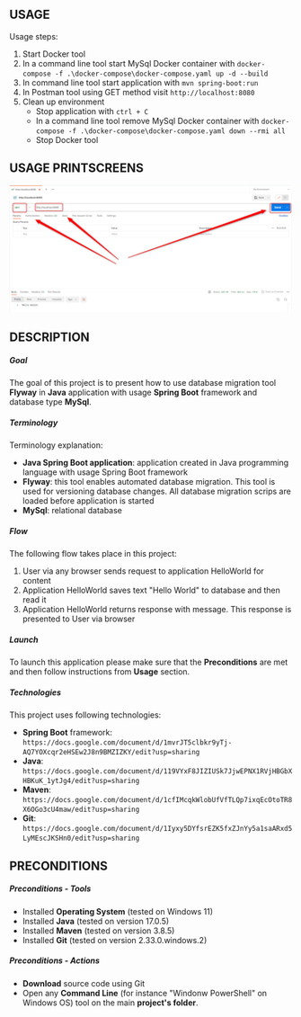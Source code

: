 USAGE
-----

Usage steps:
1. Start Docker tool
1. In a command line tool start MySql Docker container with `docker-compose -f .\docker-compose\docker-compose.yaml up -d --build`
1. In command line tool start application with `mvn spring-boot:run`
1. In Postman tool using GET method visit `http://localhost:8080`
1. Clean up environment 
    * Stop application with `ctrl + C`
    * In a command line tool remove MySql Docker container with `docker-compose -f .\docker-compose\docker-compose.yaml down --rmi all`
    * Stop Docker tool


USAGE PRINTSCREENS
------------------

![My Image](images/image-01.png)


DESCRIPTION
-----------

##### Goal
The goal of this project is to present how to use database migration tool **Flyway** in **Java** application with usage **Spring Boot** framework and database type **MySql**.

##### Terminology
Terminology explanation:
* **Java Spring Boot application**: application created in Java programming language with usage Spring Boot framework
* **Flyway**: this tool enables automated database migration. This tool is used for versioning database changes. All database migration scrips are loaded before application is started
* **MySql**: relational database

##### Flow
The following flow takes place in this project:
1. User via any browser sends request to application HelloWorld for content
1. Application HelloWorld saves text "Hello World" to database and then read it
1. Application HelloWorld returns response with message. This response is presented to User via browser

##### Launch
To launch this application please make sure that the **Preconditions** are met and then follow instructions from **Usage** section.

##### Technologies
This project uses following technologies:
* **Spring Boot** framework: `https://docs.google.com/document/d/1mvrJT5clbkr9yTj-AQ7YOXcqr2eHSEw2J8n9BMZIZKY/edit?usp=sharing`
* **Java**: `https://docs.google.com/document/d/119VYxF8JIZIUSk7JjwEPNX1RVjHBGbXHBKuK_1ytJg4/edit?usp=sharing`
* **Maven**: `https://docs.google.com/document/d/1cfIMcqkWlobUfVfTLQp7ixqEcOtoTR8X6OGo3cU4maw/edit?usp=sharing`
* **Git**: `https://docs.google.com/document/d/1Iyxy5DYfsrEZK5fxZJnYy5a1saARxd5LyMEscJKSHn0/edit?usp=sharing`


PRECONDITIONS
-------------
##### Preconditions - Tools
* Installed **Operating System** (tested on Windows 11)
* Installed **Java** (tested on version 17.0.5)
* Installed **Maven** (tested on version 3.8.5)
* Installed **Git** (tested on version 2.33.0.windows.2)

##### Preconditions - Actions
* **Download** source code using Git 
* Open any **Command Line** (for instance "Windonw PowerShell" on Windows OS) tool on the main **project's folder**.